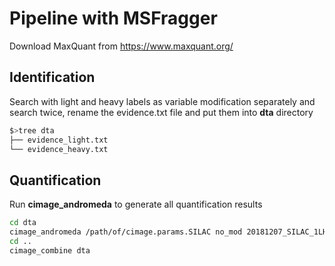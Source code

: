 # Pipeline with MSFragger

Download MaxQuant from https://www.maxquant.org/



## Identification

Search with light and heavy labels as variable modification separately and search twice, rename the evidence.txt file and put them into **dta** directory

```bash
$>tree dta
├── evidence_light.txt
└── evidence_heavy.txt
```

 

## Quantification

Run **cimage_andromeda** to generate all quantification results

```bash
cd dta
cimage_andromeda /path/of/cimage.params.SILAC no_mod 20181207_SILAC_1LH
cd ..
cimage_combine dta
```

